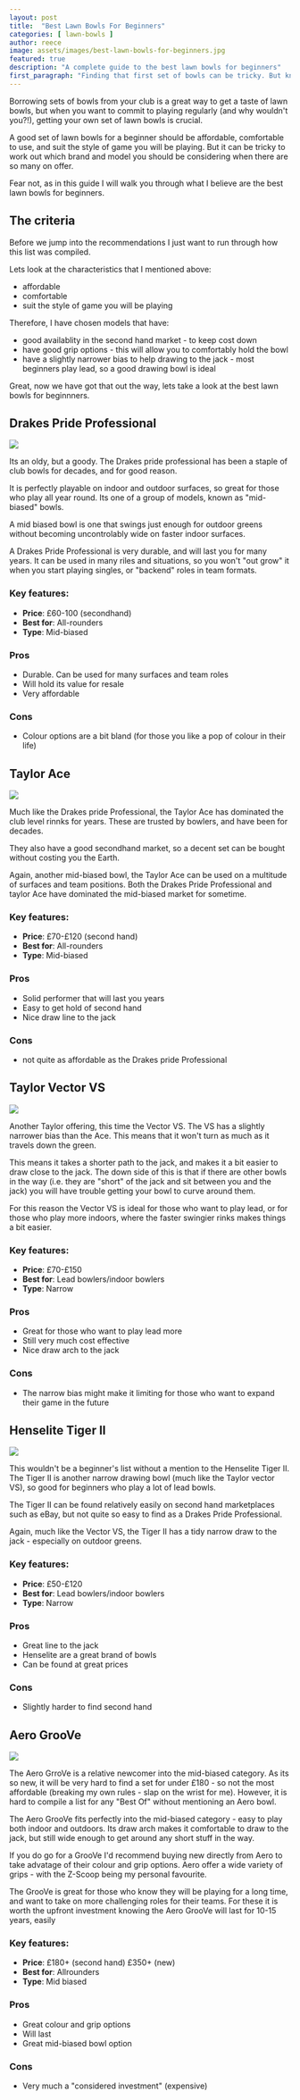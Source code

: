 ```yaml
---
layout: post
title:  "Best Lawn Bowls For Beginners"
categories: [ lawn-bowls ]
author: reece 
image: assets/images/best-lawn-bowls-for-beginners.jpg
featured: true
description: "A complete guide to the best lawn bowls for beginners"
first_paragraph: "Finding that first set of bowls can be tricky. But knowing what to look for will give you confidence it your choice."
---
```


Borrowing sets of bowls from your club is a great way to get a taste of lawn bowls, but when you want to commit to playing regularly (and why wouldn't you?!), getting your own set of lawn bowls is crucial.

A good set of lawn bowls for a beginner should be affordable, comfortable to use, and suit the style of game you will be playing. But it can be tricky to work out which brand and model you should be considering when there are so many on offer.

Fear not, as in this guide I will walk you through what I believe are the best lawn bowls for beginners.

## The criteria

Before we jump into the recommendations I just want to run through how this list was compiled.

Lets look at the characteristics that I mentioned above:
- affordable
- comfortable
- suit the style of game you will be playing

Therefore, I have chosen models that have:

- good availablity in the second hand market - to keep cost down
- have good grip options - this will allow you to comfortably hold the bowl
- have a slightly narrower bias to help drawing to the jack - most beginners play lead, so a good drawing bowl is ideal

Great, now we have got that out the way, lets take a look at the best lawn bowls for beginnners.

## Drakes Pride Professional

<img src="/assets/images/drakes-pride-professional-bowls.jpg" />

Its an oldy, but a goody. The Drakes pride professional has been a staple of club bowls for decades, and for good reason.

It is perfectly playable on indoor and outdoor surfaces, so great for those who play all year round. Its one of a group of models, known as "mid-biased" bowls.

A mid biased bowl is one that swings just enough for outdoor greens without becoming uncontrolably wide on faster indoor surfaces.

A Drakes Pride Professional is very durable, and will last you for many years. It can be used in many riles and situations, so you won't "out grow" it when you start playing singles, or "backend" roles in team formats.

### Key features:

- **Price**: £60-100 (secondhand)
- **Best for**: All-rounders
- **Type**: Mid-biased

### Pros

- Durable. Can be used for many surfaces and team roles
- Will hold its value for resale
- Very affordable

### Cons

- Colour options are a bit bland (for those you like a pop of colour in their life)

## Taylor Ace

<img src="/assets/images/taylor-ace-bowls.jpg" />

Much like the Drakes pride Professional, the Taylor Ace has dominated the club level rinnks for years. These are trusted by bowlers, and have been for decades.

They also have a good secondhand market, so a decent set can be bought without costing you the Earth. 

Again, another mid-biased bowl, the Taylor Ace can be used on a multitude of surfaces and team positions. Both the Drakes Pride Professional and taylor Ace have dominated the mid-biased market for sometime.

### Key features:

- **Price**: £70-£120 (second hand)
- **Best for**: All-rounders
- **Type**: Mid-biased

### Pros

- Solid performer that will last you years
- Easy to get hold of second hand
- Nice draw line to the jack

### Cons

- not quite as affordable as the Drakes pride Professional

## Taylor Vector VS

<img src="/assets/images/taylor-vector-vs-bowls.jpg" />

Another Taylor offering, this time the Vector VS. The VS has a slightly narrower bias than the Ace. This means that it won't turn as much as it travels down the green.

This means it takes a shorter path to the jack, and makes it a bit easier to draw close to the jack. The down side of this is that if there are other bowls in the way (i.e. they are "short" of the jack and sit between you and the jack) you will have trouble getting your bowl to curve around them.

For this reason the Vector VS is ideal for those who want to play lead, or for those who play more indoors, where the faster swingier rinks makes things a bit easier.

### Key features:

- **Price**: £70-£150
- **Best for**: Lead bowlers/indoor bowlers
- **Type**: Narrow

### Pros

- Great for those who want to play lead more
- Still very much cost effective
- Nice draw arch to the jack

### Cons

- The narrow bias might make it limiting for those who want to expand their game in the future


## Henselite Tiger II

<img src="/assets/images/henselite-tiger-ii-bowls.jpg" />

This wouldn't be a beginner's list without a mention to the Henselite Tiger II. The Tiger II is another narrow drawing bowl (much like the Taylor vector VS), so good for beginners who play a lot of lead bowls.

The Tiger II can be found relatively easily on second hand marketplaces such as eBay, but not quite so easy to find as a Drakes Pride Professional.

Again, much like the Vector VS, the Tiger II has a tidy narrow draw to the jack - especially on outdoor greens.

### Key features:

- **Price**: £50-£120
- **Best for**: Lead bowlers/indoor bowlers
- **Type**: Narrow

### Pros

- Great line to the jack
- Henselite are a great brand of bowls
- Can be found at great prices

### Cons

- Slightly harder to find second hand

## Aero GrooVe

<img src="/assets/images/aero-groove-bowls.jpg" />

The Aero GrroVe is a relative newcomer into the mid-biased category. As its so new, it will be very hard to find a set for under £180 - so not the most affordable (breaking my own rules - slap on the wrist for me). However, it is hard to compile a list for any "Best Of" without mentioning an Aero bowl.

The Aero GrooVe fits perfectly into the mid-biased category - easy to play both indoor and outdoors. Its draw arch makes it comfortable to draw to the jack, but still wide enough to get around any short stuff in the way.

If you do go for a GrooVe I'd recommend buying new directly from Aero to take advatage of their colour and grip options. Aero offer a wide variety of grips - with the Z-Scoop being my personal favourite.

The GrooVe is great for those who know they will be playing for a long time, and want to take on more challenging roles for their teams. For these it is worth the upfront investment knowing the Aero GrooVe will last for 10-15 years, easily

### Key features:

- **Price**: £180+ (second hand) £350+ (new)
- **Best for**: Allrounders
- **Type**: Mid biased

### Pros

- Great colour and grip options
- Will last
- Great mid-biased bowl option

### Cons

- Very much a "considered investment" (expensive)



